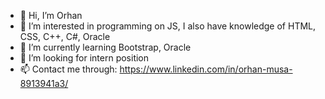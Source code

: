 - 👋 Hi, I’m Orhan
- 👀 I’m interested in programming on JS, I also have knowledge of HTML, CSS, C++, C#, Oracle
- 🌱 I’m currently learning Bootstrap, Oracle
- 💞️ I’m looking for intern position
- 📫 Contact me through: https://www.linkedin.com/in/orhan-musa-8913941a3/
